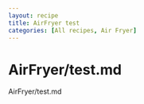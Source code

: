 ```yaml
---
layout: recipe
title: AirFryer test
categories: [All recipes, Air Fryer]
---
```

# AirFryer/test.md

AirFryer/test.md
